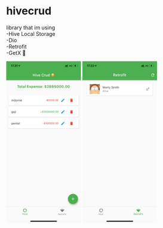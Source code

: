 # hivecrud

library that im using\
-Hive Local Storage\
-Dio\
-Retrofit\
-GetX 🥳

<img alt="1" width="200" src="./screenshot/1.jpeg" />
<img alt="1" width="200" src="./screenshot/2.jpeg" />
